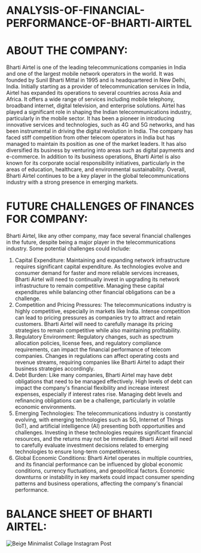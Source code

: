 # ANALYSIS-OF-FINANCIAL-PERFORMANCE-OF-BHARTI-AIRTEL
# ABOUT THE COMPANY: 
Bharti Airtel is one of the leading telecommunications companies in India and one of the largest mobile network operators in the world. It was founded by Sunil Bharti Mittal in 1995 and is headquartered in New Delhi, India. 
Initially starting as a provider of telecommunication services in India, Airtel has expanded its operations to several countries across Asia and Africa. It offers a wide range of services including mobile telephony, broadband internet, digital television, and enterprise solutions.
Airtel has played a significant role in shaping the Indian telecommunications industry, particularly in the mobile sector. It has been a pioneer in introducing innovative services and technologies, such as 4G and 5G networks, and has been instrumental in driving the digital revolution in India.
The company has faced stiff competition from other telecom operators in India but has managed to maintain its position as one of the market leaders. It has also diversified its business by venturing into areas such as digital payments and e-commerce.
In addition to its business operations, Bharti Airtel is also known for its corporate social responsibility initiatives, particularly in the areas of education, healthcare, and environmental sustainability. Overall, Bharti Airtel continues to be a key player in the global telecommunications industry with a strong presence in emerging markets.

# FUTURE CHALLENGES OF FINANCES FOR COMPANY:
Bharti Airtel, like any other company, may face several financial challenges in the future, despite being a major player in the telecommunications industry. Some potential challenges could include:
1. Capital Expenditure: Maintaining and expanding network infrastructure requires significant capital expenditure. As technologies evolve and consumer demand for faster and more reliable services increases, Bharti Airtel will need to continually invest in upgrading its network infrastructure to remain competitive. Managing these capital expenditures while balancing other financial obligations can be a challenge.
2. Competition and Pricing Pressures: The telecommunications industry is highly competitive, especially in markets like India. Intense competition can lead to pricing pressures as companies try to attract and retain customers. Bharti Airtel will need to carefully manage its pricing strategies to remain competitive while also maintaining profitability.
3. Regulatory Environment: Regulatory changes, such as spectrum allocation policies, license fees, and regulatory compliance requirements, can impact the financial performance of telecom companies. Changes in regulations can affect operating costs and revenue streams, requiring companies like Bharti Airtel to adapt their business strategies accordingly.
4. Debt Burden: Like many companies, Bharti Airtel may have debt obligations that need to be managed effectively. High levels of debt can impact the company's financial flexibility and increase interest expenses, especially if interest rates rise. Managing debt levels and refinancing obligations can be a challenge, particularly in volatile economic environments.
5. Emerging Technologies: The telecommunications industry is constantly evolving, with emerging technologies such as 5G, Internet of Things (IoT), and artificial intelligence (AI) presenting both opportunities and challenges. Investing in these technologies requires significant financial resources, and the returns may not be immediate. Bharti Airtel will need to carefully evaluate investment decisions related to emerging technologies to ensure long-term competitiveness.
6. Global Economic Conditions: Bharti Airtel operates in multiple countries, and its financial performance can be influenced by global economic conditions, currency fluctuations, and geopolitical factors. Economic downturns or instability in key markets could impact consumer spending patterns and business operations, affecting the company's financial performance.

# BALANCE SHEET OF BHARTI AIRTEL:
![Beige Minimalist Collage Instagram Post](https://github.com/Jgithub02/ANALYSIS-OF-FINANCIAL-PERFORMANCE-OF-BHARTI-AIRTEL/assets/164842901/cb18362d-1bc4-4002-adf5-1248b202031e)





